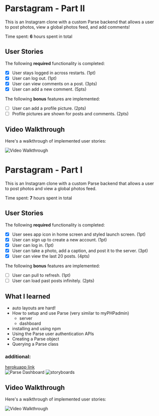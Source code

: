 # Parstagram - Part II

This is an Instagram clone with a custom Parse backend that allows a user to post photos, view a global photos feed, and add comments!

Time spent: **6** hours spent in total

## User Stories

The following **required** functionality is completed:

- [x] User stays logged in across restarts. (1pt)
- [x] User can log out. (1pt)
- [x] User can view comments on a post. (3pts)
- [x] User can add a new comment. (5pts)

The following **bonus** features are implemented:

- [ ] User can add a profile picture. (2pts)
- [ ] Profile pictures are shown for posts and comments. (2pts)

## Video Walkthrough

Here's a walkthrough of implemented user stories:

<img src='http://i.imgur.com/link/to/your/gif/file.gif' title='Video Walkthrough' width='' alt='Video Walkthrough' />


# Parstagram - Part I

This is an Instagram clone with a custom Parse backend that allows a user to post photos and view a global photos feed.

Time spent: **7** hours spent in total

## User Stories

The following **required** functionality is completed:

- [x] User sees app icon in home screen and styled launch screen. (1pt)
- [x] User can sign up to create a new account. (1pt)
- [x] User can log in. (1pt)
- [x] User can take a photo, add a caption, and post it to the server. (3pt)
- [x] User can view the last 20 posts. (4pts)

The following **bonus** features are implemented:

- [ ] User can pull to refresh. (1pt)
- [ ] User can load past posts infinitely. (2pts)

## What I learned
 - auto layouts are hard!
 - How to setup and use Parse (very similar to myPHPadmin)
   - server
   - dashboard
 - installing and using npm
 - Using the Parse user authentication APIs
 - Creating a Parse object
 - Querying a Parse class

### additional: 
<a href="https://mighty-spire-60614.herokuapp.com">herokuapp link</a> <br />
<img src='https://i.ibb.co/ZxnrjNd/Screen-Shot-2019-11-16-at-2-48-35-AM.png' title='Parse Dashboard' width='' alt='Parse Dashboard' />
<img src='https://i.ibb.co/VpXZ8Cx/Screen-Shot-2019-11-16-at-2-12-04-AM.png' title='storyboards' width='' alt='storyboards' />

## Video Walkthrough

Here's a walkthrough of implemented user stories:

<img src='http://g.recordit.co/FW88TjRc0K.gif' title='Video Walkthrough' width='' alt='Video Walkthrough' />
